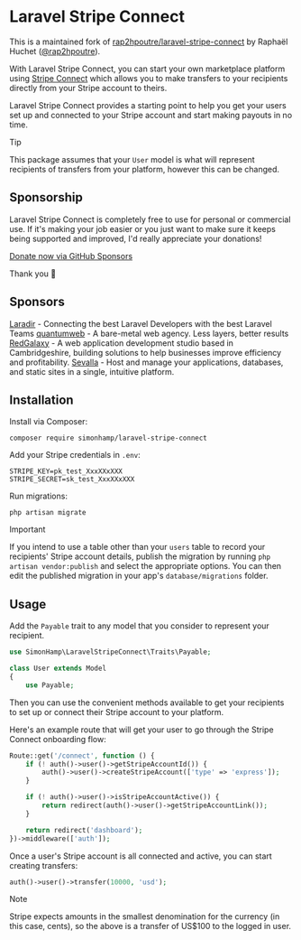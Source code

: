 # Laravel Stripe Connect

This is a maintained fork of [rap2hpoutre/laravel-stripe-connect](https://github.com/rap2hpoutre/laravel-stripe-connect)
by Raphaël Huchet ([@rap2hpoutre](https://github.com/rap2hpoutre)).

With Laravel Stripe Connect, you can start your own marketplace platform using [Stripe Connect](https://stripe.com/connect)
which allows you to make transfers to your recipients directly from your Stripe account to theirs.

Laravel Stripe Connect provides a starting point to help you get your users set up and connected to your Stripe account
and start making payouts in no time.

> [!TIP]
> This package assumes that your `User` model is what will represent recipients of transfers from your platform,
> however this can be changed.

## Sponsorship
Laravel Stripe Connect is completely free to use for personal or commercial use. If it's making your job easier or you just want to
make sure it keeps being supported and improved, I'd really appreciate your donations!

[Donate now via GitHub Sponsors](https://github.com/sponsors/simonhamp)

Thank you 🙏

## Sponsors

[Laradir](https://laradir.com/?ref=laravel-stripe-connect-github) - Connecting the best Laravel Developers with the best Laravel Teams
[quantumweb](https://quantumweb.co/?ref=simonhamp/laravel-stripe-connect-github) - A bare-metal web agency. Less layers, better results
[RedGalaxy](https://www.redgalaxy.co.uk) - A web application development studio based in Cambridgeshire, building solutions to help businesses improve efficiency and profitability.
[Sevalla](https://sevalla.com/?utm_source=nativephp&utm_medium=Referral&utm_campaign=homepage) - Host and manage your applications, databases, and static sites in a single, intuitive platform.

## Installation

Install via Composer:

```
composer require simonhamp/laravel-stripe-connect
```

Add your Stripe credentials in `.env`:

```
STRIPE_KEY=pk_test_XxxXXxXXX
STRIPE_SECRET=sk_test_XxxXXxXXX
```

Run migrations:

```
php artisan migrate
```

> [!IMPORTANT]
> If you intend to use a table other than your `users` table to record your recipients' Stripe account
> details, publish the migration by running `php artisan vendor:publish` and select the appropriate
> options. You can then edit the published migration in your app's `database/migrations` folder.

## Usage
Add the `Payable` trait to any model that you consider to represent your recipient.
 
```php
use SimonHamp\LaravelStripeConnect\Traits\Payable;

class User extends Model
{
    use Payable;
```

Then you can use the convenient methods available to get your recipients to set up or connect their
Stripe account to your platform.

Here's an example route that will get your user to go through the Stripe Connect onboarding flow:

```php
Route::get('/connect', function () {
    if (! auth()->user()->getStripeAccountId()) {
        auth()->user()->createStripeAccount(['type' => 'express']);
    }

    if (! auth()->user()->isStripeAccountActive()) {
        return redirect(auth()->user()->getStripeAccountLink());
    }

    return redirect('dashboard');
})->middleware(['auth']);
```

Once a user's Stripe account is all connected and active, you can start creating transfers:

```php
auth()->user()->transfer(10000, 'usd');
```

> [!NOTE]
> Stripe expects amounts in the smallest denomination for the currency (in this case, cents),
> so the above is a transfer of US$100 to the logged in user.
